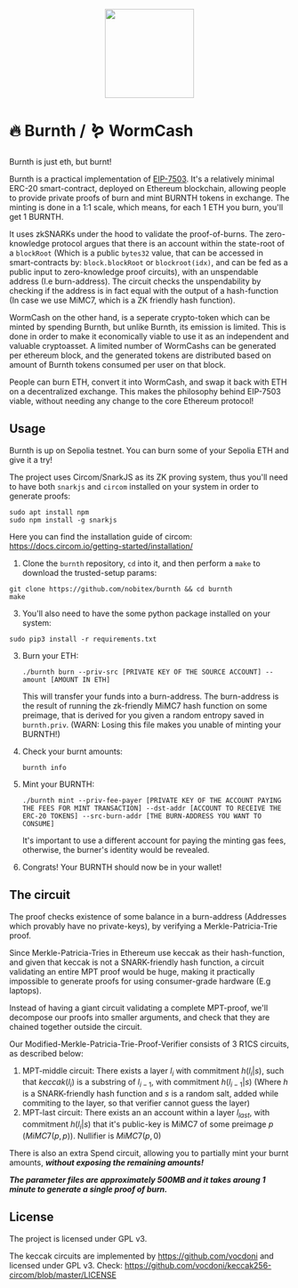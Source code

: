 <p align="center">
  <img width=160 src="https://github.com/nobitex/burnth/assets/4275654/e4a87112-2d10-4e4e-b93b-a9d23fd0f94c" />
</p>
 
 # 🔥 Burnth / 🪱 WormCash

Burnth is just eth, but burnt!

Burnth is a practical implementation of [EIP-7503](https://eip7503.org). It's a relatively minimal ERC-20 smart-contract, deployed on Ethereum blockchain, allowing people to provide private proofs of burn and mint BURNTH tokens in exchange. The minting is done in a 1:1 scale, which means, for each 1 ETH you burn, you'll get 1 BURNTH.

It uses zkSNARKs under the hood to validate the proof-of-burns. The zero-knowledge protocol argues that there is an account within the state-root of a `blockRoot` (Which is a public `bytes32` value, that can be accessed in smart-contracts by: `block.blockRoot` or `blockroot(idx)`, and can be fed as a public input to zero-knowledge proof circuits), with an unspendable address (I.e burn-address). The circuit checks the unspendability by checking if the address is in fact equal with the output of a hash-function (In case we use MiMC7, which is a ZK friendly hash function).

WormCash on the other hand, is a seperate crypto-token which can be minted by spending Burnth, but unlike Burnth, its emission is limited. This is done in order to make it economically viable to use it as an independent and valuable cryptoasset. A limited number of WormCashs can be generated per ethereum block, and the generated tokens are distributed based on amount of Burnth tokens consumed per user on that block.

People can burn ETH, convert it into WormCash, and swap it back with ETH on a decentralized exchange. This makes the philosophy behind EIP-7503 viable, without needing any change to the core Ethereum protocol!

## Usage

Burnth is up on Sepolia testnet. You can burn some of your Sepolia ETH and give it a try!

The project uses Circom/SnarkJS as its ZK proving system, thus you'll need to have both `snarkjs` and `circom` installed on your system in order to generate proofs:

```
sudo apt install npm
sudo npm install -g snarkjs
```

Here you can find the installation guide of circom: https://docs.circom.io/getting-started/installation/

1. Clone the `burnth` repository, `cd` into it, and then perform a `make` to download the trusted-setup params:
```
git clone https://github.com/nobitex/burnth && cd burnth
make
```
3. You'll also need to have the some python package installed on your system:
```
sudo pip3 install -r requirements.txt
```

3. Burn your ETH:

    `./burnth burn --priv-src [PRIVATE KEY OF THE SOURCE ACCOUNT] --amount [AMOUNT IN ETH]`

    This will transfer your funds into a burn-address. The burn-address is the result of running the zk-friendly MiMC7 hash function on some preimage, that is derived for you given a random entropy saved in `burnth.priv`. (WARN: Losing this file makes you unable of minting your BURNTH!)

4. Check your burnt amounts:

    `burnth info`

5. Mint your BURNTH:

    `./burnth mint --priv-fee-payer [PRIVATE KEY OF THE ACCOUNT PAYING THE FEES FOR MINT TRANSACTION] --dst-addr [ACCOUNT TO RECEIVE THE ERC-20 TOKENS] --src-burn-addr [THE BURN-ADDRESS YOU WANT TO CONSUME]`

    It's important to use a different account for paying the minting gas fees, otherwise, the burner's identity would be revealed.
6. Congrats! Your BURNTH should now be in your wallet!

## The circuit

The proof checks existence of some balance in a burn-address (Addresses which provably have no private-keys), by verifying a Merkle-Patricia-Trie proof.

Since Merkle-Patricia-Tries in Ethereum use keccak as their hash-function, and given that keccak is not a SNARK-friendly hash function, a circuit validating an entire MPT proof would be huge, making it practically impossible to generate proofs for using consumer-grade hardware (E.g laptops).

Instead of having a giant circuit validating a complete MPT-proof, we'll decompose our proofs into smaller arguments, and check that they are chained together outside the circuit.

Our Modified-Merkle-Patricia-Trie-Proof-Verifier consists of 3 R1CS circuits, as described below:

1. MPT-middle circuit: There exists a layer $`l_i`$ with commitment $`h(l_i | s)`$, such that $`keccak(l_i)`$ is a substring of $`l_{i-1}`$, with commitment $`h(l_{i-1} | s)`$ (Where $h$ is a SNARK-friendly hash function and $s$ is a random salt, added while commiting to the layer, so that verifier cannot guess the layer)
2. MPT-last circuit: There exists an an account within a layer $l_{last}$, with commitment $`h(l_i | s)`$ that it's public-key is MiMC7 of some preimage $p$ ($`MiMC7(p,p)`$). Nullifier is $`MiMC7(p,0)`$

There is also an extra Spend circuit, allowing you to partially mint your burnt amounts, ***without exposing the remaining amounts!***

***The parameter files are approximately 500MB and it takes aroung 1 minute to generate a single proof of burn.***

## License

The project is licensed under GPL v3.

The keccak circuits are implemented by https://github.com/vocdoni and licensed under GPL v3. Check: https://github.com/vocdoni/keccak256-circom/blob/master/LICENSE
